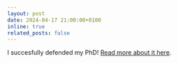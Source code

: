 ```yaml
---
layout: post
date: 2024-04-17 21:00:00+0100
inline: true
related_posts: false
---
```


I succesfully defended my PhD! <a href="https://www.cursor.tue.nl/en/news/2024/april/week-3/home-stretch-teaching-robots-to-see-better/">Read more about it here</a>.
